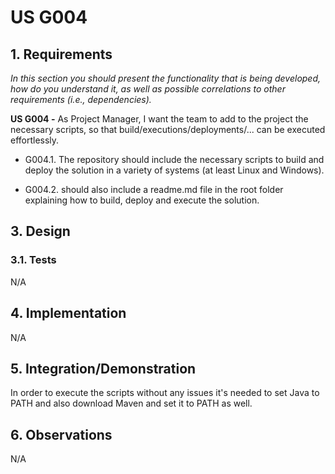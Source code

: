 # US G004

## 1. Requirements

*In this section you should present the functionality that is being developed, how do you understand it, as well as possible correlations to other requirements (i.e., dependencies).*

**US G004 -** As Project Manager, I want the team to add to the project the necessary scripts, so that build/executions/deployments/... can be executed effortlessly.

- G004.1. The repository should include the necessary scripts to build and deploy the solution in a variety of systems (at least Linux and Windows). 

- G004.2. should also include a readme.md file in the root folder explaining how to build, deploy and execute the solution.

## 3. Design

### 3.1. Tests

N/A

## 4. Implementation

N/A

## 5. Integration/Demonstration

In order to execute the scripts without any issues it's needed to set Java to PATH and also download Maven and set it to PATH as well.

## 6. Observations

N/A